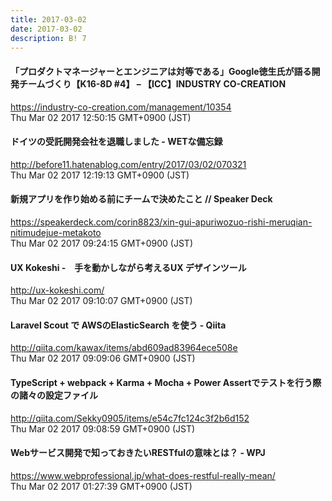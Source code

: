 ```yaml
---
title: 2017-03-02
date: 2017-03-02
description: B! 7
---
```


#### 「プロダクトマネージャーとエンジニアは対等である」Google徳生氏が語る開発チームづくり【K16-8D #4】 – 【ICC】INDUSTRY CO-CREATION
https://industry-co-creation.com/management/10354<br>
Thu Mar 02 2017 12:50:15 GMT+0900 (JST)<br>


#### ドイツの受託開発会社を退職しました - WETな備忘録
http://before11.hatenablog.com/entry/2017/03/02/070321<br>
Thu Mar 02 2017 12:19:13 GMT+0900 (JST)<br>


#### 新規アプリを作り始める前にチームで決めたこと // Speaker Deck
https://speakerdeck.com/corin8823/xin-gui-apuriwozuo-rishi-meruqian-nitimudejue-metakoto<br>
Thu Mar 02 2017 09:24:15 GMT+0900 (JST)<br>


#### UX Kokeshi  -　手を動かしながら考えるUX デザインツール
http://ux-kokeshi.com/<br>
Thu Mar 02 2017 09:10:07 GMT+0900 (JST)<br>


#### Laravel Scout で AWSのElasticSearch を使う - Qiita
http://qiita.com/kawax/items/abd609ad83964ece508e<br>
Thu Mar 02 2017 09:09:06 GMT+0900 (JST)<br>


#### TypeScript + webpack + Karma + Mocha + Power Assertでテストを行う際の諸々の設定ファイル
http://qiita.com/Sekky0905/items/e54c7fc124c3f2b6d152<br>
Thu Mar 02 2017 09:08:59 GMT+0900 (JST)<br>


#### Webサービス開発で知っておきたいRESTfulの意味とは？ - WPJ
https://www.webprofessional.jp/what-does-restful-really-mean/<br>
Thu Mar 02 2017 01:27:39 GMT+0900 (JST)<br>


